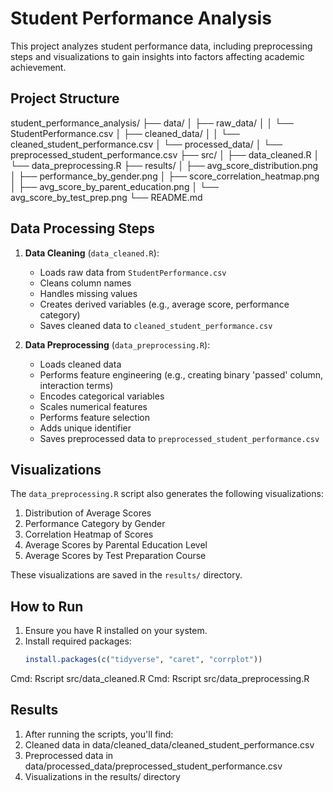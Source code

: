 # Student Performance Analysis

This project analyzes student performance data, including preprocessing steps and visualizations to gain insights into factors affecting academic achievement.

## Project Structure
student_performance_analysis/
├── data/
│ ├── raw_data/
│ │ └── StudentPerformance.csv
│ ├── cleaned_data/
│ │ └── cleaned_student_performance.csv
│ └── processed_data/
│ └── preprocessed_student_performance.csv
├── src/
│ ├── data_cleaned.R
│ └── data_preprocessing.R
├── results/
│ ├── avg_score_distribution.png
│ ├── performance_by_gender.png
│ ├── score_correlation_heatmap.png
│ ├── avg_score_by_parent_education.png
│ └── avg_score_by_test_prep.png
└── README.md


## Data Processing Steps

1. **Data Cleaning** (`data_cleaned.R`):
   - Loads raw data from `StudentPerformance.csv`
   - Cleans column names
   - Handles missing values
   - Creates derived variables (e.g., average score, performance category)
   - Saves cleaned data to `cleaned_student_performance.csv`

2. **Data Preprocessing** (`data_preprocessing.R`):
   - Loads cleaned data
   - Performs feature engineering (e.g., creating binary 'passed' column, interaction terms)
   - Encodes categorical variables
   - Scales numerical features
   - Performs feature selection
   - Adds unique identifier
   - Saves preprocessed data to `preprocessed_student_performance.csv`

## Visualizations

The `data_preprocessing.R` script also generates the following visualizations:

1. Distribution of Average Scores
2. Performance Category by Gender
3. Correlation Heatmap of Scores
4. Average Scores by Parental Education Level
5. Average Scores by Test Preparation Course

These visualizations are saved in the `results/` directory.

## How to Run

1. Ensure you have R installed on your system.
2. Install required packages:
   ```R
   install.packages(c("tidyverse", "caret", "corrplot"))

Cmd: Rscript src/data_cleaned.R
Cmd: Rscript src/data_preprocessing.R

## Results
1. After running the scripts, you'll find:
2. Cleaned data in data/cleaned_data/cleaned_student_performance.csv
3. Preprocessed data in data/processed_data/preprocessed_student_performance.csv
4. Visualizations in the results/ directory